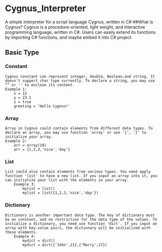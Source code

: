 # Cygnus_Interpreter
A simple interpreter for a script language Cygnus, written in C#
##What is Cygnus?
Cygnus is a procedure-oriented, light weight, and interactive programming language, written in C#.
Users can easily extend its functions by importing C# functions, and maybe embed it into C# project.
## Basic Type
### Constant
	Cygnus constant can represent integer, double, Boolean,and string. It doesn't support char type currently. To declare a string, you may use “” or '' to enclose its content.
	Example 1:
		x = 12
		y = 23.1
		z = true
		greeting = 'Hello Cygnus!'
### Array
	Array in Cygnus could contain elements from different data types. To declare an array, you may use function 'array' or use '{', '}' to initialize your array.
	Example 2:
		arr = array(10)
		arr = {1,2,3,'nice','day'}
### List
	List could also contain elements from various types. You need apply function 'list' to have a new list. If you input an array into it, you can initialize your list with the elements in your array.
		Example 3:
			mylist = list()
			mylist = list({1,2,3,'nice','day'})
### Dictionary
	Dictionary is another important data type. The key of dictionary must be an constant, and no restriction for the data type of the values. To initialize a dictionary, you need use function 'dict'. If you input an array with key-value pairs, the dictionary will be initialized with these elements.
		Example 4:
			mydict = dict()
			mydict = dict({'John',21},{'Marry',27})

	
